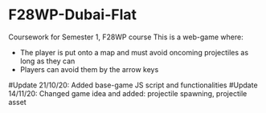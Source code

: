 # F28WP-Dubai-Flat
Coursework for Semester 1, F28WP course
This is a web-game where:
- The player is put onto a map and must avoid oncoming projectiles as long as they can 
- Players can avoid them by the arrow keys



#Update 21/10/20: Added base-game JS script and functionalities
#Update 14/11/20: Changed game idea and added: projectile spawning, projectile asset